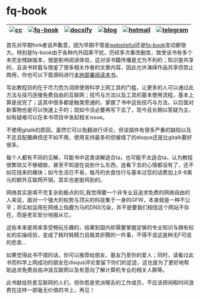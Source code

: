 # fq-book

|[![cc](https://i.creativecommons.org/l/by-nc/4.0/80x15.png)](http://creativecommons.org/licenses/by-nc/4.0/)|[![fq-book](https://img.shields.io/badge/%F0%9F%93%96book-fq--book-red.svg?longCache=true&style=flat-square)](https://loremwalker.github.io/fq-book)|[![docsify](https://img.shields.io/badge/%F0%9F%93%96docs-docsify-brightgreen.svg?longCache=true&style=flat-square)](https://docsify.js.org/)|[![blog](https://img.shields.io/badge/%F0%9F%94%97blog-loremwalker-lightgrey.svg?longCache=true&style=flat-square)](https://loremwalker.github.io/)|[![hotmail](https://img.shields.io/badge/%F0%9F%93%A7hotmail-@邮箱联系-blue.svg?longCache=true&style=flat-square)](mailto:loremwalker@hotmail.com)|[![telegram](https://img.shields.io/badge/telegram-:me-blue.svg?longCache=true&style=flat-square)](https://t.me/loremwalker)
|:-:|:-:|:-:|:-:|:-:|:-:|

首先对早期fork者说声歉意，因为早期不管是[websiteful](https://github.com/loremwalker/WebSiteUseful)还是[fq-book](https://loremwalker.github.io/fq-book)变动都很大。特别是fq-book由于各种内外因素干扰，历经多次重改删库，致使该书有多个未完全残缺版本，很是影响阅读体验，这对该书籍传播是尤为不利的；知识是共享的，且该书转载与借鉴了很多相关作者的文章内容，因此允许演绎作品共享但禁止商用，你也可以下载源码进行[本地部署阅读本书](https://github.com/loremwalker/fq-book/blob/master/tutorial/docsify-serve.md)。

写此教程目的在于尽力而为消除使用科学上网工具的门槛，让更多的人可以通过此方法与技巧连接免费自由的互联网；技巧与方法以及工具的基本使用流程，基本上算是说完了；这其中很多都是触类旁通的，掌握了书中这些技巧与方法，以后面对新事物也是可以快速上手的；现如今没必要再写下去了，现今且长期以答疑为主，如有疑难可以在本书项目中发起相关issue。

不使用gitalk的原因，虽然它可以免翻进行评论，但该插件有很多严重的缺陷以及不足且配置麻烦还不如不用，使用支持最多的但被墙了的disqus还是比gitalk要好很多。

每个人都有不同的见解，可能书中这类讲解适合ta，也可能不太适合ta，认为教程很繁琐又不够细致，甚至不知道在说些什么东西，连看下去的心情都没有了，还不如花钱来的痛快；如今生活已不易，每月的衣食住行与基本过百的话费加上6-8美元的额外互联网开销，其实也是挺鸡肋的。

网络其实是填不完复杂到极点的坑,我觉得要一个非专业且追求免费的网络自由的人来说，面对一个强大的权势与顶尖的科技集于一身的GFW，本身就是一种不公平；将实权运用在网络上指鹿为马的DNS污染，并不是要我们相信这个网站不存在，而是老实安分地服从它。

这些本来是用来享受畅玩乐趣的，结果到国内却需要掌握足够的专业知识与拥有较长的实操经验，变成了耗时耗精力且极其折腾的一件事，不得不说这是种无F可说的悲哀...

如果觉得此书不错的话，你可以推荐给朋友、基友乃至你的爱人；同时，请看过此书而科学上网成功的朋友在disqus评论里留下你们的足迹，这也是为了更好地帮助追求免费自由冲浪互联网以及有意向了解计算机专业的相关人群等。

此书献给热爱互联网的人们，但你若是党派喉舌的工作成员，不应该把闲暇时间浪费在这样一部毫无价值的书上，再见！

